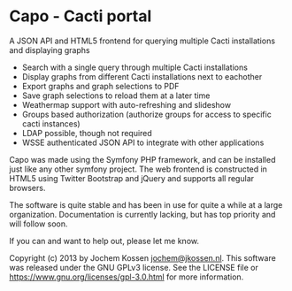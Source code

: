 Capo - Cacti portal
===================

A JSON API and HTML5 frontend for querying multiple Cacti installations and
displaying graphs

- Search with a single query through multiple Cacti installations
- Display graphs from different Cacti installations next to eachother
- Export graphs and graph selections to PDF
- Save graph selections to reload them at a later time
- Weathermap support with auto-refreshing and slideshow
- Groups based authorization (authorize groups for access to specific cacti instances)
- LDAP possible, though not required
- WSSE authenticated JSON API to integrate with other applications

Capo was made using the Symfony PHP framework, and can be installed just like
any other symfony project. The web frontend is constructed in HTML5 using
Twitter Bootstrap and jQuery and supports all regular browsers.

The software is quite stable and has been in use for quite a while at a large
organization. Documentation is currently lacking, but has top priority and will
follow soon.

If you can and want to help out, please let me know.

Copyright (c) 2013 by Jochem Kossen <jochem@jkossen.nl>. This software was
released under the GNU GPLv3 license. See the LICENSE file or
https://www.gnu.org/licenses/gpl-3.0.html for more information.

